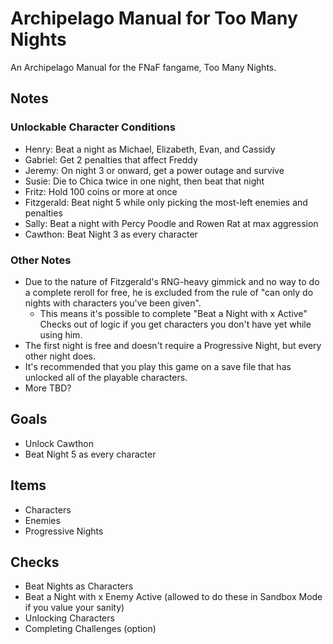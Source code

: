 # Archipelago Manual for Too Many Nights
An Archipelago Manual for the FNaF fangame, Too Many Nights.

## Notes
### Unlockable Character Conditions
- Henry: Beat a night as Michael, Elizabeth, Evan, and Cassidy
- Gabriel: Get 2 penalties that affect Freddy
- Jeremy: On night 3 or onward, get a power outage and survive
- Susie: Die to Chica twice in one night, then beat that night
- Fritz: Hold 100 coins or more at once
- Fitzgerald: Beat night 5 while only picking the most-left enemies and penalties
- Sally: Beat a night with Percy Poodle and Rowen Rat at max aggression
- Cawthon: Beat Night 3 as every character
### Other Notes
- Due to the nature of Fitzgerald's RNG-heavy gimmick and no way to do a complete reroll for free, he is excluded from the rule of "can only do nights with characters you've been given".
  - This means it's possible to complete "Beat a Night with x Active" Checks out of logic if you get characters you don't have yet while using him.
- The first night is free and doesn't require a Progressive Night, but every other night does.
- It's recommended that you play this game on a save file that has unlocked all of the playable characters.
- More TBD?

## Goals
- Unlock Cawthon
- Beat Night 5 as every character

## Items
- Characters
- Enemies
- Progressive Nights

## Checks
- Beat Nights as Characters
- Beat a Night with x Enemy Active (allowed to do these in Sandbox Mode if you value your sanity)
- Unlocking Characters
- Completing Challenges (option)
